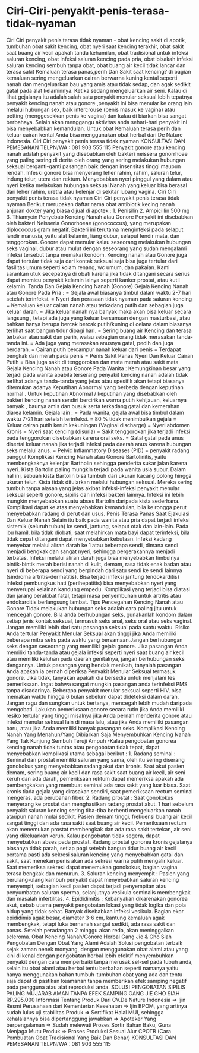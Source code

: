 # Ciri-Ciri-penyakit-penis-terasa-tidak-nyaman
Ciri Ciri penyakit penis terasa tidak nyaman - obat kencing sakit di apotik, tumbuhan obat sakit kencing, obat nyeri saat kencing terakhir, obat sakit saat buang air kecil apakah tanda kehamilan, obat tradisional untuk infeksi saluran kencing, obat infeksi saluran kencing pada pria, obat bisakah infeksi saluran kencing sembuh tanpa obat, obat buang air kecil tidak lancar dan terasa sakit    Kemaluan terasa panas,perih Dan Sakit saat kencing? di bagian kemaluan sering mengeluarkan cairan berwarna kuning kental seperti nanah dan mengeluarkan bau yang amis atau tidak sedap, dan agak sedikit gatal pada alat kelaminnya. Ketika sedang mengeluarkan air seni. Kalau di lihat gejalanya itu adalah salah satu penyakit menular seksual lebih tepatnya penyakit kencing nanah atau gonore ,penyakit ini bisa menular ke orang lain melalui hubungan sex, baik intercrouse (penis masuk ke vagina) atau petting (menggesekkan penis ke vagina) dan kalau di biarkan bisa sangat berbahaya. Selain akan menggangu aktivitas anda sehari-hari penyakit ini bisa menyebabkan kemandulan. Untuk obat Kemaluan terasa perih dan keluar cairan kental Anda bisa menggunakan obat herbal dari De Nature Indonesia.  Ciri Ciri penyakit penis terasa tidak nyaman    KONSULTASI DAN PEMESANAN  TELPN/WA : 081 903 555 115    Penyakit gonore atau kencing nanah adalah penyakit yang disebabkan oleh bakteri neissera gonorrhoae yang paling sering di derita oleh orang yang sering melakukan hubungan seksual berganti-ganti pasangan baik dengan insensitas tinggi maupun rendah. Infeski gonore bisa menyerang leher rahim, rahim, saluran telur, indung telur, utera dan rektum. Menyebabkan nyeri pinggul yang dalam atau nyeri ketika melakukan hubungan seksual.Nanah yang keluar bisa berasal dari leher rahim, uretra atau kelenjar di sekitar lubang vagina. Ciri Ciri penyakit penis terasa tidak nyaman    Ciri Ciri penyakit penis terasa tidak nyaman Berikut merupakan daftar nama obat antibiotik kecing nanah anjuran dokter yang biasa dijual di apotek :  1. Penisilin 2. Ampicillin 500 mg 3. Thiamycin   Penyebab Kencing Nanah atau Gonore   Penyakit ini disebabkan oleh bakteri Neisseria Gonorhoeae (gonococcus), yang merupakan diplococcus gram negatif. Bakteri ini terutama menginfeksi pada selaput lendir manusia, yaitu alat kelamin, liang dubur, selaput lendir mata, dan tenggorokan. Gonore dapat menular kalau seseorang melakukan hubungan seks vaginal, dubur atau mulut dengan seseorang yang sudah mengalami infeksi tersebut tanpa memakai kondom.  Kencing nanah atau Gonore juga dapat tertular tidak saja dari kontak seksual saja bisa juga tertular dari fasilitas umum seperti kolam renang, wc umum, dan pakaian. Kami sarankan utuk secepatnya di obati karena jika tidak ditangani secara serius dapat memicu penyakit kelamin lainya seperti kanker prostat, atau kutil kelamin.  Tanda Dan Gejala Kencing Nanah (Gonore)  Gejala Kencing Nanah atau Gonore Pada Pria :  = Gejala awal biasanya timbul dalam waktu 2-7 hari setelah terinfeksi. = Nyeri dan perasaan tidak nyaman pada saluran kencing = Kemaluan keluar cairan nanah atau terkadang putih dan sebagian juga keluar darah. = Jika keluar nanah nya banyak maka akan bisa keluar secara langsung , tetapi ada juga yang keluar bersamaan dengan masturbasi, atau bahkan hanya berupa bercak bercak putih/kuning di celana dalam biasanya terlihat saat bangun tidur dipagi hari. = Sering buang air Kencing dan terasa terbakar atau sakit dan perih, walau sebagian orang tidak merasakan tanda-tanda ini. = Ada juga yang merasakan anusnya gatal, pedih dan juga berdarah. = Cairan putih bercampur nanah keluar dari penis = Terdapat bengkak dan merah pada penis = Penis Sakit Panas Nyeri Dan Keluar Cairan Putih = Bisa juga sakit di tenggorokan dan mata merah atau sakit mata   Gejala Kencing Nanah atau Gonore Pada Wanita :  Kemungkinan besar yang terjadi pada wanita apabila terserang penyakit kencing nanah adalah tidak terlihat adanya tanda-tanda yang jelas atau spesifik akan tetapi biasanya ditemukan adanya Keputihan Abnormal yang berbeda dengan keputihan normal . Untuk keputihan Abnormal / keputihan yang disebabkan oleh bakteri kencing nanah sendiri bercirikan warna putih kehijauan, keluarnya banyak , baunya amis dan busuk serta terkadang gatal dan kemerahan diarea kelamin.  Gejala lain :  = Pada wanita, gejala awal bisa timbul dalam waktu 7-21 hari setelah terinfeksi. = 80 % tidak menimbulkan gejala = Keluar cairan putih keruh kekuningan (Vaginal discharge) = Nyeri abdomen Kronis = Nyeri saat kencing (disuria) = Sakit tenggorokan jika terjadi infeksi pada tenggorokan disebabkan karena oral seks. = Gatal gatal pada anus disertai keluar nanah jika terjadi infeksi pada daerah anus karena hubungan seks melalui anus. = Pelvic Inflammatory Diseases (PID) = penyakit radang panggul   Komplikasi Kencing Nanah atau Gonore  Bartolinitis, yaitu membengkaknya kelenjar Bartholin sehingga penderita sukar jalan karena nyeri. Kista Bartolin paling mungkin terjadi pada wanita usia subur. Dalam hal ini, sebuah kista Bartolin bisa tumbuh dari ukuran kacang polong hingga ukuran telur. Kista tidak ditularkan melalui hubungan seksual. Mereka sering tumbuh tanpa alasan yang jelas akibat infeksi-infeksi penyakit menular seksual seperti gonore, sipilis dan infeksi bakteri lainnya. Infeksi ini lebih mungkin menyebabkan suatu abses Bartolin daripada kista sederhana.  Komplikasi dapat ke atas menyebabkan kemandulan, bila ke rongga perut menyebabkan radang di perut dan usus. Penis Terasa Panas Saat Ejakulasi Dan Keluar Nanah Selain itu baik pada wanita atau pria dapat terjadi infeksi sistemik (seluruh tubuh) ke sendi, jantung, selaput otak dan lain-lain.  Pada ibu hamil, bila tidak diobati, saat melahirkan mata bayi dapat terinfeksi, bila tidak cepat ditangani dapat menyebabkan kebutaan.  Infeksi kadang menyebar melalui aliran darah ke 1 atau beberapa sendi, dimana sendi menjadi bengkak dan sangat nyeri, sehingga pergerakannya menjadi terbatas.  Infeksi melalui aliran darah juga bisa menyebabkan timbulnya bintik-bintik merah berisi nanah di kulit, demam, rasa tidak enak badan atau nyeri di beberapa sendi yang berpindah dari satu sendi ke sendi lainnya (sindroma artritis-dermatitis). Bisa terjadi infeksi jantung (endokarditis) Infeksi pembungkus hati (perihepatitis) bisa menyebabkan nyeri yang menyerupai kelainan kandung empedu.  Komplikasi yang terjadi bisa diatasi dan jarang berakibat fatal, tetapi masa penyembuhan untuk artritis atau endokarditis berlangsung lambat.    Tips Pencegahan Kencing Nanah atau Gonore  Tidak melakukan hubungan seks adalah cara paling jitu untuk mencegah gonore. Bila anda berhubungan seks, gunakanlah kondom dalam setiap jenis kontak seksual, termasuk seks anal, seks oral atau seks vaginal.  Jangan memiliki lebih dari satu pasangan seksual pada suatu waktu. Risiko Anda tertular Penyakit Menular Seksual akan tinggi jika Anda memiliki beberapa mitra seks pada waktu yang bersamaan.Jangan berhubungan seks dengan seseorang yang memiliki gejala gonore. Jika pasangan Anda memiliki tanda-tanda atau gejala infeksi seperti nyeri saat buang air kecil atau memiliki keluhan pada daerah genitalnya, jangan berhubungan seks dengannya.  Untuk pasangan yang hendak menikah, tanyalah pasangan Anda apakah ia pernah diperiksa Penyakit Menular Seksual termasuk gonore. Jika tidak, tanyakan apakah dia bersedia untuk menjalani tes pemeriksaan. Ingat bahwa sangat mungkin pasangan anda terinfeksi PMS tanpa disadarinya. Beberapa penyakit menular seksual seperti HIV, bisa memakan waktu hingga 6 bulan sebelum dapat dideteksi dalam darah. Jangan ragu dan sungkan untuk bertanya, mencegah lebih mudah daripada mengobati.  Lakukan pemeriksaan gonore secara rutin jika Anda memiliki resiko tertular yang tinggi misalnya jika Anda pernah menderita gonore atau infeksi menular seksual lain di masa lalu, atau jika Anda memiliki pasangan baru, atau jika Anda memiliki banyak pasangan seks.  Komplikasi Kencing Nanah Yang Menahun/Yang Dibiarkan Saja  Menyembuhkan Kencing Nanah Yang Tak Kunjung Sembuh Teruji Ampuh -Kalau pengobatan gonorea kencing nanah tidak tuntas atau pengobatan tidak tepat, dapat menyebabkan komplikasi utama sebagai berikut :  1. Radang seminal : Seminal dan prostat memiliki saluran yang sama, oleh itu sering diserang gonokokus yang menyebabkan radang akut dan kronis. Saat akut pasien demam, sering buang air kecil dan rasa sakit saat buang air kecil, air seni keruh dan ada darah, pemeriksaan rektum dapat memeriksa apakah ada pembengkakan yang membuat seminal ada rasa sakit yang luar biasa. Saat kronis tiada gejala yang dirasakan sendiri, saat pemeriksaan rectum seminal mengeras, ada perubahan fiber.  2. Radang prostat : Saat gonokokus menyerang ke prostat dan menghasilkan radang prostat akut. 1 hari sebelum penyakit saluran kencing sering tiba-tiba berhenti mengeluarkan nanah ataupun nanah mulai sedikit. Pasien demam tinggi, frekuensi buang air kecil sangat tinggi dan ada rasa sakit saat buang air kecil. Pemeriksaan rectum akan menemukan prostat membengkak dan ada rasa sakit tertekan, air seni yang dikeluarkan keruh. Kalau pengobatan tidak segera, dapat menyebabkan abses pada prostat. Radang prostat gonorea kronis gejalanya biasanya tidak parah, setiap pagi setelah bangun tidur buang air kecil pertama pasti ada sekresi saluran kencing yang menyebabkan gatal dan sakit, saat menekan penis akan ada sekresi warna putih mengalir keluar. Saat memeriksa sekresi dapat menemukan gonokokus, bagian vagina terasa bengkak dan menurun.  3. Saluran kencing menyempit : Pasien yang berulang-ulang kambuh penyakit dapat menyebabkan saluran kencing menyempit, sebagian kecil pasien dapat terjadi penyempitan atau penyumbatan saluran sperma, selanjutnya vesikula seminalis membengkak dan masalah infertilitas.  4. Epididimitis : Kebanyakan dikarenakan gonorea akut, sebab utama penyakit pengobatan lokasi yang tidak logika dan pola hidup yang tidak sehat. Banyak disebabkan infeksi vesikula. Bagian ekor epididimis agak besar, diameter 3-6 cm, kantung kemaluan agak membengkak, tetapi luka bernanah sangat sedikit, ada rasa sakit dan panas. Setelah peradangan 2 minggu akan reda, akan meninggalkan scleroma. Obat Kencing Nanah/Gonore Herbal Gang Jie &amp; Gho Siah  Pengobatan Dengan Obat Yang Alami Adalah Solusi pengobatan terbaik sejak zaman nenek monyang, dengan menggunakan obat alami atau yang kini di kenal dengan pengobatan herbal lebih efektif menyembuhkan penyakit dengan cara memperbaiki tanpa merusak sel-sel pada tubuh anda, selain itu obat alami atau herbal tentu berbahan seperti namanya yaitu hanya menggunakan bahan tumbuh-tumbuhan obat yang ada dan tentu saja dapat di pastikan keamanan tanpa memberikan efek samping negatif pada pengguna atau alat reproduksi anda.  SOLUSI PENGOBATAN SIPILIS PALING MUJARAB AMAN TANPA EFEK SAMPING  GANG JIE GHO SIAH RP.295.000   Informasi Tentang Produk Dari CV.De Nature Indonesia  => Ijin Resmi Perusahaan dari Kementerian Kesehatan => Ijin BPOM, yang artinya sudah lulus uji stabilitas Produk => Sertifikat Halal MUI, sehingga kehalalannya bisa dipertanggung jawabkan => Apoteker Yang berpengalaman => Sudah melewati Proses Sortir Bahan Baku, Guna Menjaga Mutu Produk => Proses Produksi Sesuai Alur CPOTB (Cara Pembuatan Obat Tradisional Yang Baik Dan Benar)  KONSULTASI DAN PEMESANAN  TELPN/WA : 081 903 555 115
